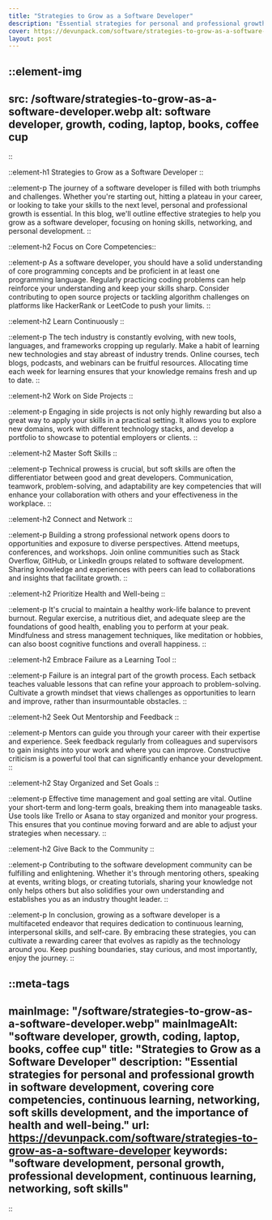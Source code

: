 ```yaml
---
title: "Strategies to Grow as a Software Developer"
description: "Essential strategies for personal and professional growth in software development, covering core competencies, continuous learning, networking, soft skills development, and the importance of health and well-being."
cover: https://devunpack.com/software/strategies-to-grow-as-a-software-developer
layout: post
---
```


::element-img
---
src: /software/strategies-to-grow-as-a-software-developer.webp
alt: software developer, growth, coding, laptop, books, coffee cup
---
::

::element-h1
Strategies to Grow as a Software Developer
::

::element-p
The journey of a software developer is filled with both triumphs and challenges. Whether you're starting out, hitting a plateau in your career, or looking to take your skills to the next level, personal and professional growth is essential. In this blog, we'll outline effective strategies to help you grow as a software developer, focusing on honing skills, networking, and personal development.
::

::element-h2
Focus on Core Competencies::

::element-p
As a software developer, you should have a solid understanding of core programming concepts and be proficient in at least one programming language. Regularly practicing coding problems can help reinforce your understanding and keep your skills sharp. Consider contributing to open source projects or tackling algorithm challenges on platforms like HackerRank or LeetCode to push your limits.
::

::element-h2
Learn Continuously
::

::element-p
The tech industry is constantly evolving, with new tools, languages, and frameworks cropping up regularly. Make a habit of learning new technologies and stay abreast of industry trends. Online courses, tech blogs, podcasts, and webinars can be fruitful resources. Allocating time each week for learning ensures that your knowledge remains fresh and up to date.
::

::element-h2
Work on Side Projects
::

::element-p
Engaging in side projects is not only highly rewarding but also a great way to apply your skills in a practical setting. It allows you to explore new domains, work with different technology stacks, and develop a portfolio to showcase to potential employers or clients.
::

::element-h2
Master Soft Skills
::

::element-p
Technical prowess is crucial, but soft skills are often the differentiator between good and great developers. Communication, teamwork, problem-solving, and adaptability are key competencies that will enhance your collaboration with others and your effectiveness in the workplace.
::

::element-h2
Connect and Network
::

::element-p
Building a strong professional network opens doors to opportunities and exposure to diverse perspectives. Attend meetups, conferences, and workshops. Join online communities such as Stack Overflow, GitHub, or LinkedIn groups related to software development. Sharing knowledge and experiences with peers can lead to collaborations and insights that facilitate growth.
::

::element-h2
Prioritize Health and Well-being
::

::element-p
It's crucial to maintain a healthy work-life balance to prevent burnout. Regular exercise, a nutritious diet, and adequate sleep are the foundations of good health, enabling you to perform at your peak. Mindfulness and stress management techniques, like meditation or hobbies, can also boost cognitive functions and overall happiness.
::

::element-h2
Embrace Failure as a Learning Tool
::

::element-p
Failure is an integral part of the growth process. Each setback teaches valuable lessons that can refine your approach to problem-solving. Cultivate a growth mindset that views challenges as opportunities to learn and improve, rather than insurmountable obstacles.
::

::element-h2
Seek Out Mentorship and Feedback
::

::element-p
Mentors can guide you through your career with their expertise and experience. Seek feedback regularly from colleagues and supervisors to gain insights into your work and where you can improve. Constructive criticism is a powerful tool that can significantly enhance your development.
::

::element-h2
Stay Organized and Set Goals
::

::element-p
Effective time management and goal setting are vital. Outline your short-term and long-term goals, breaking them into manageable tasks. Use tools like Trello or Asana to stay organized and monitor your progress. This ensures that you continue moving forward and are able to adjust your strategies when necessary.
::

::element-h2
Give Back to the Community
::

::element-p
Contributing to the software development community can be fulfilling and enlightening. Whether it's through mentoring others, speaking at events, writing blogs, or creating tutorials, sharing your knowledge not only helps others but also solidifies your own understanding and establishes you as an industry thought leader.
::

::element-p
In conclusion, growing as a software developer is a multifaceted endeavor that requires dedication to continuous learning, interpersonal skills, and self-care. By embracing these strategies, you can cultivate a rewarding career that evolves as rapidly as the technology around you. Keep pushing boundaries, stay curious, and most importantly, enjoy the journey.
::

::meta-tags
---
mainImage: "/software/strategies-to-grow-as-a-software-developer.webp"
mainImageAlt: "software developer, growth, coding, laptop, books, coffee cup"
title: "Strategies to Grow as a Software Developer"
description: "Essential strategies for personal and professional growth in software development, covering core competencies, continuous learning, networking, soft skills development, and the importance of health and well-being."
url: https://devunpack.com/software/strategies-to-grow-as-a-software-developer
keywords: "software development, personal growth, professional development, continuous learning, networking, soft skills"
---
::